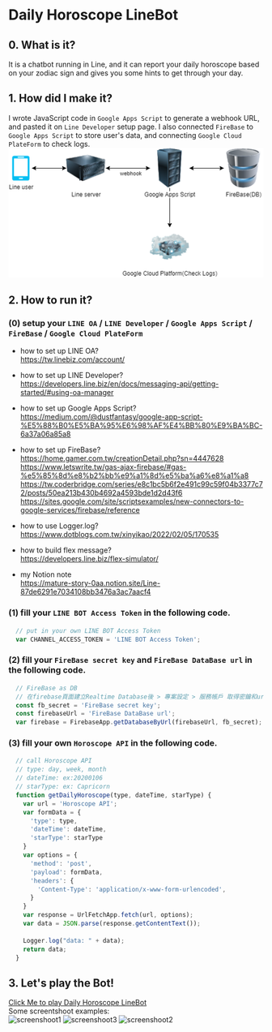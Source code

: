 # Daily Horoscope LineBot
## 0. What is it?
It is a chatbot running in Line, and it can report your daily horoscope based on your zodiac sign and gives you some hints to get through your day.
## 1. How did I make it?
I wrote JavaScript code in `Google Apps Script` to generate a webhook URL, and pasted it on `Line Developer` setup page. I also connected `FireBase` to `Google Apps Script` to store user's data, and connecting `Google Cloud PlateForm` to check logs.  
![structure](/README_PICTURE/lineBot.drawio.png)
## 2. How to run it?
### (0) setup your `LINE OA` / `LINE Developer` / `Google Apps Script` / `FireBase` / `Google Cloud PlateForm`

* how to set up LINE OA?  
https://tw.linebiz.com/account/

* how to set up LINE Developer?  
https://developers.line.biz/en/docs/messaging-api/getting-started/#using-oa-manager

* how to set up Google Apps Script?  
https://medium.com/@dustfantasy/google-app-script-%E5%88%B0%E5%BA%95%E6%98%AF%E4%BB%80%E9%BA%BC-6a37a06a85a8

* how to set up FireBase?  
https://home.gamer.com.tw/creationDetail.php?sn=4447628  
https://www.letswrite.tw/gas-ajax-firebase/#gas-%e5%85%8d%e8%b2%bb%e9%a1%8d%e5%ba%a6%e8%a1%a8  
https://tw.coderbridge.com/series/e8c1bc5b6f2e491c99c59f04b3377c72/posts/50ea213b430b4692a4593bde1d2d43f6  
https://sites.google.com/site/scriptsexamples/new-connectors-to-google-services/firebase/reference

* how to use Logger.log?  
https://www.dotblogs.com.tw/xinyikao/2022/02/05/170535

* how to build flex message?  
https://developers.line.biz/flex-simulator/

* my Notion note  
https://mature-story-0aa.notion.site/Line-87de6291e7034108bb3476a3ac7aacf4

### (1) fill your `LINE BOT Access Token` in the following code.
```javascript
  // put in your own LINE BOT Access Token
  var CHANNEL_ACCESS_TOKEN = 'LINE BOT Access Token';
```
### (2) fill your `FireBase secret key` and `FireBase DataBase url` in the following code.
```javascript
  // FireBase as DB
  // 在firebase頁面建立Realtime Database後 > 專案設定 > 服務帳戶 取得密鑰和url(記得最後補上/)
  const fb_secret = 'FireBase secret key';
  const firebaseUrl = 'FireBase DataBase url';
  var firebase = FirebaseApp.getDatabaseByUrl(firebaseUrl, fb_secret);
```
### (3) fill your own `Horoscope API` in the following code.
```javascript
  // call Horoscope API
  // type: day, week, month
  // dateTime: ex:20200106
  // starType: ex: Capricorn
  function getDailyHoroscope(type, dateTime, starType) {
    var url = 'Horoscope API';
    var formData = {
      'type': type,
      'dateTime': dateTime,
      'starType': starType
    }
    var options = {
      'method': 'post',
      'payload': formData,
      'headers': {
        'Content-Type': 'application/x-www-form-urlencoded',
      }
    }
    var response = UrlFetchApp.fetch(url, options);
    var data = JSON.parse(response.getContentText());

    Logger.log("data: " + data);
    return data;
  }
```
## 3. Let's play the Bot!
[Click Me to play Daily Horoscope LineBot](https://liff.line.me/1645278921-kWRPP32q/?accountId=642flngn)  
Some screentshoot examples:  
![screenshoot1](/README_PICTUR/screenshoot1.png)
![screenshoot3](/README_PICTUR/screenshoot3.png)
![screenshoot2](/README_PICTUR/screenshoot2.png)